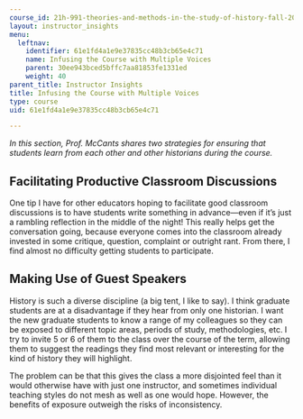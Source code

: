 ```yaml
---
course_id: 21h-991-theories-and-methods-in-the-study-of-history-fall-2014
layout: instructor_insights
menu:
  leftnav:
    identifier: 61e1fd4a1e9e37835cc48b3cb65e4c71
    name: Infusing the Course with Multiple Voices
    parent: 30ee943bced5bffc7aa81853fe1331ed
    weight: 40
parent_title: Instructor Insights
title: Infusing the Course with Multiple Voices
type: course
uid: 61e1fd4a1e9e37835cc48b3cb65e4c71

---
```


_In this section, Prof. McCants shares two strategies for ensuring that students learn from each other and other historians during the course._

Facilitating Productive Classroom Discussions
---------------------------------------------

One tip I have for other educators hoping to facilitate good classroom discussions is to have students write something in advance—even if it’s just a rambling reflection in the middle of the night! This really helps get the conversation going, because everyone comes into the classroom already invested in some critique, question, complaint or outright rant. From there, I find almost no difficulty getting students to participate.

Making Use of Guest Speakers
----------------------------

History is such a diverse discipline (a big tent, I like to say). I think graduate students are at a disadvantage if they hear from only one historian. I want the new graduate students to know a range of my colleagues so they can be exposed to different topic areas, periods of study, methodologies, etc. I try to invite 5 or 6 of them to the class over the course of the term, allowing them to suggest the readings they find most relevant or interesting for the kind of history they will highlight.

The problem can be that this gives the class a more disjointed feel than it would otherwise have with just one instructor, and sometimes individual teaching styles do not mesh as well as one would hope. However, the benefits of exposure outweigh the risks of inconsistency.